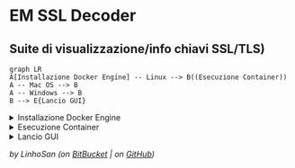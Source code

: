 # EM SSL Decoder

## Suite di visualizzazione/info chiavi SSL/TLS)

```mermaid
graph LR
A[Installazione Docker Engine] -- Linux --> B((Esecuzione Container))
A -- Mac OS --> B
A -- Windows --> B
B --> E{Lancio GUI}
```

<details>

<summary>Installazione Docker Engine</summary>

##### Installare la versione corretta del Docker Engine in base alla piattaforma desiderata.

##### Fare riferimento al sito [www.docker.com](https://www.docker.com/) alla sezione download.

</details>

<details>

<summary>Esecuzione Container</summary>

##### Aprire una shell (Linux/Unix/Mac) oppure il CMD (Windows) ed avviare il Container Docker.

```shell
   docker run -d --restart unless-stopped --name EM_SSL_Decoder --hostname em_ssl_decoder -p 4000:4000 linhosan/em-ssl-decoder
```

##### Di default verrà eseguita l'ultima versione disponibilie (latest), altrimenti è possibile specificare una versione di immagine specifica.
##### Per convenzione le versioni precedenti vengono esposte sulla porta 4001 e non sulla 4000.

```shell
   docker run -d --restart unless-stopped --name EM_SSL_Decoder_Old --hostname em_ssl_decoder_old -p 4001:4000 linhosan/em-ssl-decoder:emssldec_v1.09
```

##### E' possibile alzare il livello dei log a DEBUG aggiungendo il flag ```--env DEBUG=YES``` ai 2 comandi precedenti.

</details>

<details>

<summary>Lancio GUI</summary>

##### Navigare tramite browser sulla nuova istanza locale [EM SSL Decoder](http://localhost:4000/).

</details>

*by LinhoSan (on [BitBucket](https://bitbucket.org/LinhoSan/) | on [GitHub](https://github.com/linhosan/))*